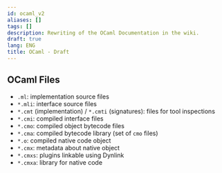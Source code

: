 ```yaml
---
id: ocaml_v2
aliases: []
tags: []
description: Rewriting of the OCaml Documentation in the wiki.
draft: true
lang: ENG
title: OCaml - Draft
---
```

## OCaml Files

- `.ml`: implementation source files
- `*.mli`: interface source files
- `*.cmt` (implementation) / `*.cmti` (signatures): files for tool inspections
- `*.cmi`: compiled interface files
- `*.cmo`: compiled object bytecode files
- `*.cma`: compiled bytecode library (set of `cmo` files)
- `*.o`: compiled native code object
- `*.cmx`: metadata about native object
- `*.cmxs`: plugins linkable using Dynlink
- `*.cmxa`: library for native code
